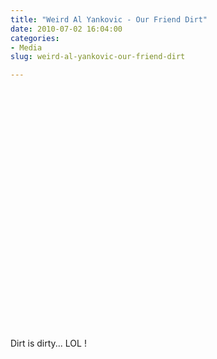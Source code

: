 ```yaml
---
title: "Weird Al Yankovic - Our Friend Dirt"
date: 2010-07-02 16:04:00
categories:
- Media
slug: weird-al-yankovic-our-friend-dirt

---
```


<object classid="clsid:d27cdb6e-ae6d-11cf-96b8-444553540000" width="640" height="385" codebase="http://download.macromedia.com/pub/shockwave/cabs/flash/swflash.cab#version=6,0,40,0"><param name="allowFullScreen" value="true" /><param name="allowscriptaccess" value="always" /><param name="src" value="http://www.youtube.com/v/LUM5w5zCArQ&amp;hl=en_US&amp;fs=1" /><param name="allowfullscreen" value="true" /><embed type="application/x-shockwave-flash" width="640" height="385" src="http://www.youtube.com/v/LUM5w5zCArQ&amp;hl=en_US&amp;fs=1" allowscriptaccess="always" allowfullscreen="true"></embed></object>

Dirt is dirty... LOL !
